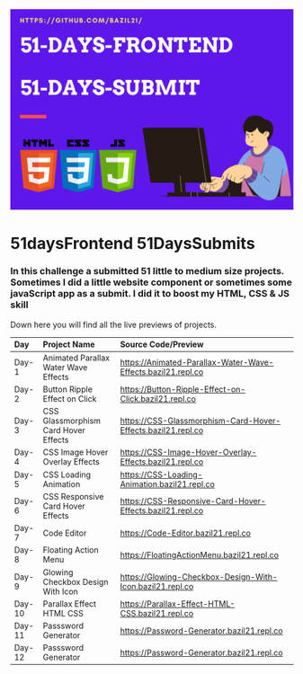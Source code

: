 <img src="/banner.png">

# 51daysFrontend  51DaysSubmits

 ### In this challenge a submitted 51 little to medium size projects. Sometimes I did a little website component or sometimes some javaScript app as a submit. I did it to boost my HTML, CSS & JS skill
 
Down here you will find all the live previews of projects.

 | Day   | Project Name    | Source Code/Preview |
| :---  | :------------- | :------------------ |  
| Day-1 | Animated Parallax Water Wave Effects  | https://Animated-Parallax-Water-Wave-Effects.bazil21.repl.co |
| Day-2 | Button Ripple Effect on Click  | https://Button-Ripple-Effect-on-Click.bazil21.repl.co |
| Day-3 | CSS Glassmorphism Card Hover Effects  | https://CSS-Glassmorphism-Card-Hover-Effects.bazil21.repl.co |
| Day-4 | CSS Image Hover Overlay Effects | https://CSS-Image-Hover-Overlay-Effects.bazil21.repl.co |
| Day-5 | CSS Loading Animation | https://CSS-Loading-Animation.bazil21.repl.co |
| Day-6 | CSS Responsive Card Hover Effects | https://CSS-Responsive-Card-Hover-Effects.bazil21.repl.co |
| Day-7 | Code Editor | https://Code-Editor.bazil21.repl.co |
| Day-8 | Floating Action Menu | https://FloatingActionMenu.bazil21.repl.co |
| Day-9 | Glowing Checkbox Design With Icon | https://Glowing-Checkbox-Design-With-Icon.bazil21.repl.co |
| Day-10 | Parallax Effect HTML CSS | https://Parallax-Effect-HTML-CSS.bazil21.repl.co |
| Day-11 | Passsword Generator | https://Password-Generator.bazil21.repl.co |
| Day-12 | Passsword Generator | https://Password-Generator.bazil21.repl.co |
